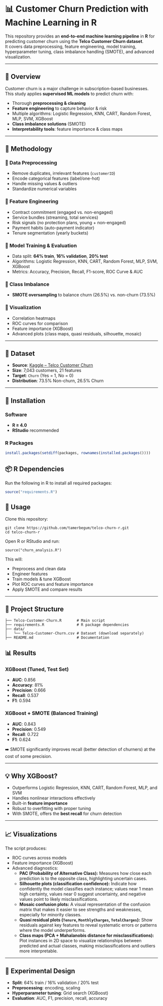 # 📊 Customer Churn Prediction with Machine Learning in R

This repository provides an **end-to-end machine learning pipeline** in **R** for predicting customer churn using the **Telco Customer Churn dataset**.  
It covers data preprocessing, feature engineering, model training, hyperparameter tuning, class imbalance handling (SMOTE), and advanced visualization.

---

## 📖 Overview

Customer churn is a major challenge in subscription-based businesses.  
This study applies **supervised ML models** to predict churn with:

- Thorough **preprocessing & cleaning**  
- **Feature engineering** to capture behavior & risk  
- Multiple algorithms: Logistic Regression, KNN, CART, Random Forest, MLP, SVM, XGBoost  
- **Class imbalance solutions** (SMOTE)  
- **Interpretability tools**: feature importance & class maps  

---

## 🔁 Methodology

### 🔹 Data Preprocessing
- Remove duplicates, irrelevant features (`customerID`)  
- Encode categorical features (label/one-hot)  
- Handle missing values & outliers  
- Standardize numerical variables  

### 🔹 Feature Engineering
- Contract commitment (engaged vs. non-engaged)  
- Service bundles (streaming, total services)  
- Risk signals (no protection plans, young + non-engaged)  
- Payment habits (auto-payment indicator)  
- Tenure segmentation (yearly buckets)  

### 🔹 Model Training & Evaluation
- Data split: **64% train**, **16% validation**, **20% test**  
- Algorithms: Logistic Regression, KNN, CART, Random Forest, MLP, SVM, XGBoost  
- Metrics: Accuracy, Precision, Recall, F1-score, ROC Curve & AUC  

### 🔹 Class Imbalance
- **SMOTE oversampling** to balance churn (26.5%) vs. non-churn (73.5%)  

### 🔹 Visualization
- Correlation heatmaps  
- ROC curves for comparison  
- Feature importance (XGBoost)  
- Advanced plots (class maps, quasi residuals, silhouette, mosaic)  

---

## 📂 Dataset

- **Source**: [Kaggle – Telco Customer Churn](https://www.kaggle.com/blastchar/telco-customer-churn)  
- **Size**: 7,043 customers, 21 features  
- **Target**: `Churn` (Yes = 1, No = 0)  
- **Distribution**: 73.5% Non-churn, 26.5% Churn  

---

## 🚀 Installation

### Software
- **R ≥ 4.0**
- **RStudio** recommended  

### R Packages

```r
install.packages(setdiff(packages, rownames(installed.packages())))
```

## 📦 R Dependencies
Run the following in R to install all required packages:
```r
source("requirements.R")
```
## 🎯 Usage

Clone this repository:

```
git clone https://github.com/tamerbegum/telco-churn-r.git
cd telco-churn-r
```

Open R or RStudio and run:

```
source("churn_analysis.R")
```

This will:
- Preprocess and clean data  
- Engineer features  
- Train models & tune XGBoost  
- Plot ROC curves and feature importance  
- Apply SMOTE and compare results  

---

## 📁 Project Structure

```
├── Telco-Customer-Churn.R       # Main script
├── requirements.R               # R package dependencies
├── data/
│   └── Telco-Customer-Churn.csv # Dataset (download separately)
├── README.md                    # Documentation
```

## 📊 Results

### XGBoost (Tuned, Test Set)
- **AUC**: 0.856  
- **Accuracy**: 81%  
- **Precision**: 0.666  
- **Recall**: 0.537  
- **F1**: 0.594  

### XGBoost + SMOTE (Balanced Training)
- **AUC**: 0.843  
- **Precision**: 0.549  
- **Recall**: 0.722  
- **F1**: 0.624  

➡️ SMOTE significantly improves recall (better detection of churners) at the cost of some precision.  

---

## 💡 Why XGBoost?
- Outperforms Logistic Regression, KNN, CART, Random Forest, MLP, and SVM  
- Handles nonlinear interactions effectively  
- Built-in **feature importance**  
- Robust to overfitting with proper tuning  
- With SMOTE, offers the **best recall** for churn detection  

---

## 📈 Visualizations

The script produces:
- ROC curves across models  
- Feature importance (XGBoost)  
- Advanced diagnostics:  
  - **PAC (Probability of Alternative Class):** Measures how close each prediction is to the opposite class, highlighting uncertain cases.  
  - **Silhouette plots (classification confidence):** Indicate how confidently the model classifies each instance; values near 1 mean high certainty, values near 0 suggest uncertainty, and negative values point to likely misclassifications.  
  - **Mosaic confusion plots:** A visual representation of the confusion matrix that makes it easier to see strengths and weaknesses, especially for minority classes.  
  - **Quasi residual plots (`Tenure`, `MonthlyCharges`, `TotalCharges`):** Show residuals against key features to reveal systematic errors or patterns where the model underperforms.  
  - **Class maps (PCA + Mahalanobis distance for misclassifications):** Plot instances in 2D space to visualize relationships between predicted and actual classes, making misclassifications and outliers more interpretable.  

---

## 🔬 Experimental Design
- **Split**: 64% train / 16% validation / 20% test  
- **Preprocessing**: encoding, scaling  
- **Hyperparameter tuning**: Grid search (XGBoost)  
- **Evaluation**: AUC, F1, precision, recall, accuracy  



